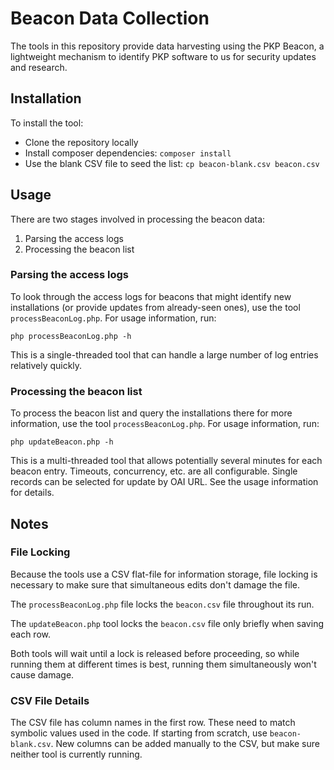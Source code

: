# Beacon Data Collection
The tools in this repository provide data harvesting using the PKP Beacon, a lightweight mechanism to identify PKP software to us for security updates and research.

## Installation
To install the tool:
- Clone the repository locally
- Install composer dependencies: `composer install`
- Use the blank CSV file to seed the list: `cp beacon-blank.csv beacon.csv`

## Usage

There are two stages involved in processing the beacon data:

1. Parsing the access logs
2. Processing the beacon list

### Parsing the access logs

To look through the access logs for beacons that might identify new installations (or provide updates from already-seen ones), use the tool `processBeaconLog.php`. For usage information, run:

```
php processBeaconLog.php -h
```

This is a single-threaded tool that can handle a large number of log entries relatively quickly.

### Processing the beacon list

To process the beacon list and query the installations there for more information, use the tool `processBeaconLog.php`. For usage information, run:

```
php updateBeacon.php -h
```

This is a multi-threaded tool that allows potentially several minutes for each beacon entry. Timeouts, concurrency, etc. are all configurable. Single records can be selected for update by OAI URL. See the usage information for details.

## Notes

### File Locking

Because the tools use a CSV flat-file for information storage, file locking is necessary to make sure that simultaneous edits don't damage the file.

The `processBeaconLog.php` file locks the `beacon.csv` file throughout its run.

The `updateBeacon.php` tool locks the `beacon.csv` file only briefly when saving each row.

Both tools will wait until a lock is released before proceeding, so while running them at different times is best, running them simultaneously won't cause damage.

### CSV File Details

The CSV file has column names in the first row. These need to match symbolic values used in the code. If starting from scratch, use `beacon-blank.csv`. New columns can be added manually to the CSV, but make sure neither tool is currently running.
